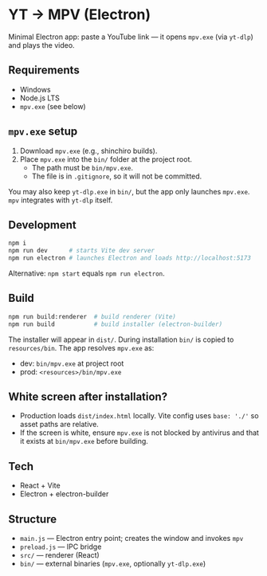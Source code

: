 # YT → MPV (Electron)

Minimal Electron app: paste a YouTube link — it opens `mpv.exe` (via `yt-dlp`) and plays the video.

## Requirements
- Windows
- Node.js LTS
- `mpv.exe` (see below)

## `mpv.exe` setup
1. Download `mpv.exe` (e.g., shinchiro builds).
2. Place `mpv.exe` into the `bin/` folder at the project root.
   - The path must be `bin/mpv.exe`.
   - The file is in `.gitignore`, so it will not be committed.

You may also keep `yt-dlp.exe` in `bin/`, but the app only launches `mpv.exe`. `mpv` integrates with `yt-dlp` itself.

## Development
```bash
npm i
npm run dev      # starts Vite dev server
npm run electron # launches Electron and loads http://localhost:5173
```

Alternative: `npm start` equals `npm run electron`.

## Build
```bash
npm run build:renderer  # build renderer (Vite)
npm run build           # build installer (electron-builder)
```

The installer will appear in `dist/`. During installation `bin/` is copied to `resources/bin`. The app resolves `mpv.exe` as:
- dev: `bin/mpv.exe` at project root
- prod: `<resources>/bin/mpv.exe`

## White screen after installation?
- Production loads `dist/index.html` locally. Vite config uses `base: './'` so asset paths are relative.
- If the screen is white, ensure `mpv.exe` is not blocked by antivirus and that it exists at `bin/mpv.exe` before building.

## Tech
- React + Vite
- Electron + electron-builder

## Structure
- `main.js` — Electron entry point; creates the window and invokes `mpv`
- `preload.js` — IPC bridge
- `src/` — renderer (React)
- `bin/` — external binaries (`mpv.exe`, optionally `yt-dlp.exe`)

